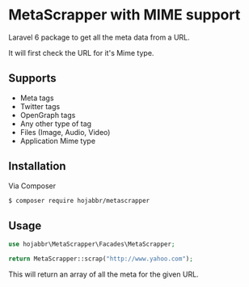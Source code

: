# MetaScrapper with MIME support

Laravel 6 package to get all the meta data from a URL. 

It will first check the URL for it's Mime type.

## Supports

- Meta tags
- Twitter tags
- OpenGraph tags
- Any other type of tag
- Files (Image, Audio, Video)
- Application Mime type


## Installation

Via Composer

```bash
$ composer require hojabbr/metascrapper
```

## Usage

```php
use hojabbr\MetaScrapper\Facades\MetaScrapper;

return MetaScrapper::scrap("http://www.yahoo.com");
```

This will return an array of all the meta for the given URL.
